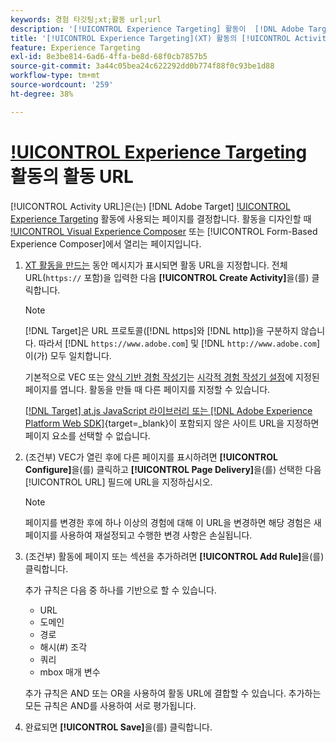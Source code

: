 ```yaml
---
keywords: 경험 타깃팅;xt;활동 url;url
description: '[!UICONTROL Experience Targeting] 활동이  [!DNL Adobe Target]을(를) 사용하여 디자인될 때 열리고 테스트에 사용되는 페이지를 결정하는 [!UICONTROL Activity URL]을(를) 지정하는 방법을 알아봅니다.'
title: '[!UICONTROL Experience Targeting](XT) 활동의 [!UICONTROL Activity URL]은(는) 무엇입니까?'
feature: Experience Targeting
exl-id: 8e3be814-6ad6-4ffa-be8d-68f0cb7857b5
source-git-commit: 3a44c05bea24c622292dd0b774f88f0c93be1d88
workflow-type: tm+mt
source-wordcount: '259'
ht-degree: 38%

---
```


# [!UICONTROL Experience Targeting](XT) 활동의 활동 URL

[!UICONTROL Activity URL]은(는) [!DNL Adobe Target] [!UICONTROL Experience Targeting](XT) 활동에 사용되는 페이지를 결정합니다. 활동을 디자인할 때 [!UICONTROL Visual Experience Composer](VEC) 또는 [!UICONTROL Form-Based Experience Composer]에서 열리는 페이지입니다.

1. [XT 활동을 만드는](/help/main/c-activities/t-experience-target/t-xt-create/xt-create.md) 동안 메시지가 표시되면 활동 URL을 지정합니다. 전체 URL(`https://` 포함)을 입력한 다음 **[!UICONTROL Create Activity]**&#x200B;을(를) 클릭합니다.

   >[!NOTE]
   >
   >[!DNL Target]은 URL 프로토콜([!DNL https]와 [!DNL http])을 구분하지 않습니다. 따라서 [!DNL `https://www.adobe.com`] 및 [!DNL `http://www.adobe.com`]이(가) 모두 일치합니다.
   >
   >기본적으로 VEC 또는 [양식 기반 경험 작성기](/help/main/c-experiences/form-experience-composer.md)는 [시각적 경험 작성기 설정](/help/main/administrating-target/visual-experience-composer-set-up.md)에 지정된 페이지를 엽니다. 활동을 만들 때 다른 페이지를 지정할 수 있습니다.
   >
   >[[!DNL Target] at.js JavaScript 라이브러리 또는 [!DNL Adobe Experience Platform Web SDK]](https://experienceleague.adobe.com/docs/target-dev/developer/client-side/overview.html){target=_blank}이 포함되지 않은 사이트 URL을 지정하면 페이지 요소를 선택할 수 없습니다.

1. (조건부) VEC가 열린 후에 다른 페이지를 표시하려면 **[!UICONTROL Configure]**&#x200B;을(를) 클릭하고 **[!UICONTROL Page Delivery]**&#x200B;을(를) 선택한 다음 [!UICONTROL URL] 필드에 URL을 지정하십시오.

   >[!NOTE]
   >
   >페이지를 변경한 후에 하나 이상의 경험에 대해 이 URL을 변경하면 해당 경험은 새 페이지를 사용하여 재설정되고 수행한 변경 사항은 손실됩니다.

1. (조건부) 활동에 페이지 또는 섹션을 추가하려면 **[!UICONTROL Add Rule]**&#x200B;을(를) 클릭합니다.

   추가 규칙은 다음 중 하나를 기반으로 할 수 있습니다.

   * URL
   * 도메인
   * 경로
   * 해시(#) 조각
   * 쿼리
   * mbox 매개 변수

   추가 규칙은 AND 또는 OR을 사용하여 활동 URL에 결합할 수 있습니다. 추가하는 모든 규칙은 AND를 사용하여 서로 평가됩니다.

1. 완료되면 **[!UICONTROL Save]**&#x200B;을(를) 클릭합니다.
